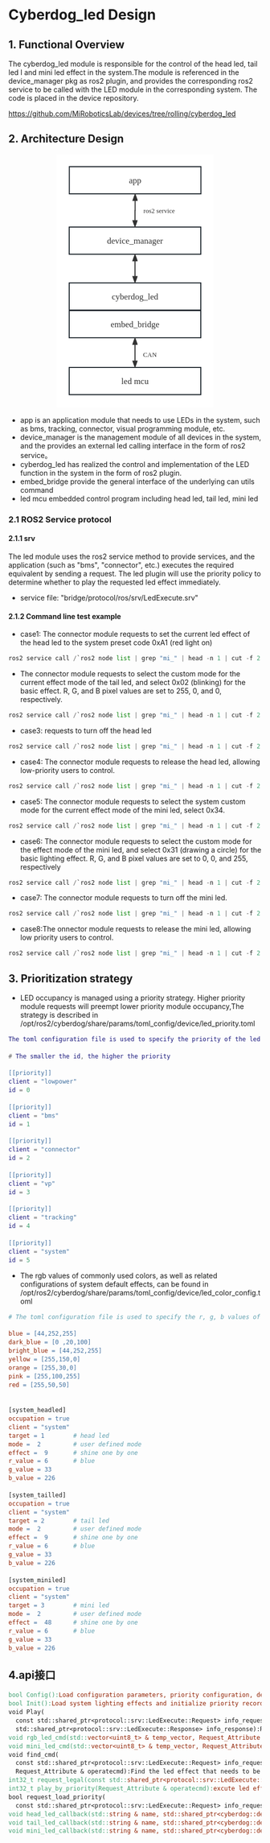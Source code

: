 # Cyberdog_led Design
## 1. Functional Overview
  The cyberdog_led module is responsible for the control of the head led, tail led l and mini led effect in the system.The module is referenced in the device_manager pkg as ros2 plugin, and provides the corresponding ros2 service to be called with the LED module in the corresponding system. The code is placed in the device repository.

https://github.com/MiRoboticsLab/devices/tree/rolling/cyberdog_led


## 2. Architecture Design

<center>

 ![avatar](./image/cyberdog_led/cyberdog_led_flow.png)

</center>


   - app is an application module that needs to use LEDs in the system, such as bms, tracking, connector, visual programming module, etc.
   - device_manager is the management module of all devices in the system, and the provides an external led calling interface in the form of ros2 service。
   - cyberdog_led has realized the control and implementation of the LED function in the system in the form of ros2 plugin.
   - embed_bridge provide the general interface of the underlying can utils command
   - led mcu embedded control program including head led, tail led, mini led


   ### 2.1 ROS2 Service protocol

   #### 2.1.1 srv 

  The led module uses the ros2 service method to provide services, and the application  (such as "bms", "connector", etc.) executes the required equivalent by sending a request. The led plugin will use the priority policy to determine whether to play the requested led effect immediately.

   - service file: "bridge/protocol/ros/srv/LedExecute.srv"
 
   

  #### 2.1.2 Command line test example

   - case1: The connector module requests to set the current led effect of the head led to the system preset code 0xA1 (red light on) 

   ```Python
   ros2 service call /`ros2 node list | grep "mi_" | head -n 1 | cut -f 2 -d "/"`/led_execute protocol/srv/LedExecute "{occupation: 1, client: "connector", target: 1, mode: 1, effect: 0xA1}"
   ```

   

   - The connector module requests to select the custom mode for the current effect mode of the tail led, and select 0x02 (blinking) for the basic effect. R, G, and B pixel values ​​are set to 255, 0, and 0, respectively.

   ```Python
   ros2 service call /`ros2 node list | grep "mi_" | head -n 1 | cut -f 2 -d "/"`/led_execute protocol/srv/LedExecute "{occupation: 1, client: "connector", target: 2, mode: 2, effect: 2 ,r_value: 255, g_value: 0, b_value: 0}"
   ```

   - case3: requests to turn off the head led

   ```Python
   ros2 service call /`ros2 node list | grep "mi_" | head -n 1 | cut -f 2 -d "/"`/led_execute protocol/srv/LedExecute "{occupation: 1, client: "connector", target: 1, mode: 1, effect: 0xA0}"
   ```

   - case4: The connector module requests to release the head led, allowing low-priority users to control.

   ```Python
   ros2 service call /`ros2 node list | grep "mi_" | head -n 1 | cut -f 2 -d "/"`/led_execute protocol/srv/LedExecute "{occupation: 0, client: "connector", target: 1}"
   ```

   - case5: The connector module requests to select the system custom mode for the current  effect mode of the mini led,  select 0x34.

   ```Python
   ros2 service call /`ros2 node list | grep "mi_" | head -n 1 | cut -f 2 -d "/"`/led_execute protocol/srv/LedExecute "{occupation: 1, client: "connector", target: 3, mode: 1, effect: 0x34}"
   ```

   

   - case6: The connector module requests to select the custom mode for the effect mode of the mini led, and select 0x31 (drawing a circle) for the basic lighting effect. R, G, and B pixel values ​​are set to 0, 0, and 255, respectively

   ```Python
   ros2 service call /`ros2 node list | grep "mi_" | head -n 1 | cut -f 2 -d "/"`/led_execute protocol/srv/LedExecute "{occupation: 1, client: "connector", target: 3, mode: 2, effect: 0x31, r_value: 0, g_value: 0, b_value: 255}"
   ```

   - case7: The connector module requests to turn off the mini led.


   ```Python
   ros2 service call /`ros2 node list | grep "mi_" | head -n 1 | cut -f 2 -d "/"`/led_execute protocol/srv/LedExecute "{occupation: 1, client: "connector", target: 3, mode: 1, effect: 0x32}"
   ```

   - case8:The onnector module requests to release the mini led, allowing low priority users to control.

   ```Python
   ros2 service call /`ros2 node list | grep "mi_" | head -n 1 | cut -f 2 -d "/"`/led_execute protocol/srv/LedExecute "{occupation: 0, client: "connector", target: 3}"
   ```

  ## 3. Prioritization strategy

   - LED occupancy is managed using a priority strategy. Higher priority module requests will preempt lower priority module occupancy,The strategy is described in /opt/ros2/cyberdog/share/params/toml_config/device/led_priority.toml

   ```Lua
  The toml configuration file is used to specify the priority of the led used by each module. Head led, tail led, and mini leds follow the same priority configuration.

# The smaller the id, the higher the priority
   
   [[priority]]
   client = "lowpower"
   id = 0
   
   [[priority]]
   client = "bms"
   id = 1
   
   [[priority]]
   client = "connector"
   id = 2
   
   [[priority]]
   client = "vp"
   id = 3
   
   [[priority]]
   client = "tracking"
   id = 4
   
   [[priority]]
   client = "system"
   id = 5
   ```


   - The rgb values ​​of commonly used colors, as well as related configurations of system default effects, can be found in /opt/ros2/cyberdog/share/params/toml_config/device/led_color_config.toml

   ```Makefile
   # The toml configuration file is used to specify the r, g, b values ​​of the rgb led preset color.
   
   blue = [44,252,255]
   dark_blue = [0 ,20,100]
   bright_blue = [44,252,255]
   yellow = [255,150,0]
   orange = [255,30,0]
   pink = [255,100,255]
   red = [255,50,50]
   
   
   [system_headled]
   occupation = true
   client = "system"
   target = 1        # head led 
   mode =  2         # user defined mode
   effect =  9       # shine one by one
   r_value = 6       # blue
   g_value = 33
   b_value = 226
   
   [system_tailled]
   occupation = true
   client = "system"
   target = 2        # tail led
   mode =  2         # user defined mode
   effect =  9       # shine one by one
   r_value = 6       # blue
   g_value = 33
   b_value = 226
   
   [system_miniled]
   occupation = true
   client = "system"
   target = 3        # mini led
   mode =  2         # user defined mode
   effect =  48      # shine one by one
   r_value = 6       # blue
   g_value = 33
   b_value = 226
   ```




## 4.api接口
  ```makefile
  bool Config():Load configuration parameters, priority configuration, default light color, etc.
  bool Init():Load system lighting effects and initialize priority recording data, etc.
  void Play(
    const std::shared_ptr<protocol::srv::LedExecute::Request> info_request,
    std::shared_ptr<protocol::srv::LedExecute::Response> info_response):Respond to user requests and play corresponding led effects.
  void rgb_led_cmd(std::vector<uint8_t> & temp_vector, Request_Attribute & operatecmd):According to the user's request, generate the led effect of the rgb led to be executed.
  void mini_led_cmd(std::vector<uint8_t> & temp_vector, Request_Attribute & operatecmd):According to the user's request, generate the led effect of the mini led to be executed.
  void find_cmd(
    const std::shared_ptr<protocol::srv::LedExecute::Request> info_request,
    Request_Attribute & operatecmd):Find the led effect that needs to be executed in the history queue according to the priority policy.
  int32_t request_legal(const std::shared_ptr<protocol::srv::LedExecute::Request> info_request):Determine whether the parameters requested by the user are legal.
  int32_t play_by_priority(Request_Attribute & operatecmd):excute led effect
  bool request_load_priority(
    const std::shared_ptr<protocol::srv::LedExecute::Request> info_request):Determine whether the priority of the current request is sufficient to play the lighting effect immediately.
  void head_led_callback(std::string & name, std::shared_ptr<cyberdog::device::LedToml> data): The head led receives the callback function of the signal returned by its mcu.
  void tail_led_callback(std::string & name, std::shared_ptr<cyberdog::device::LedToml> data):The tail led receives the callback function of the signal returned by its mcu.
  void mini_led_callback(std::string & name, std::shared_ptr<cyberdog::device::LedToml> data): The mini led receives the callback function of the signal returned by its mcu.
  ```